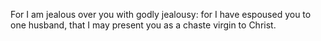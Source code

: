 For I am jealous over you with godly jealousy: for I have espoused you to one husband, that I may present you as a chaste virgin to Christ.
